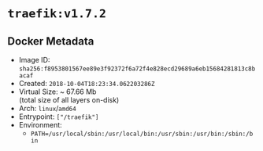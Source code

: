 # `traefik:v1.7.2`

## Docker Metadata

- Image ID: `sha256:f8953801567ee89e3f92372f6a72f4e828ecd29689a6eb15684281813c8bacaf`
- Created: `2018-10-04T18:23:34.062203286Z`
- Virtual Size: ~ 67.66 Mb  
  (total size of all layers on-disk)
- Arch: `linux`/`amd64`
- Entrypoint: `["/traefik"]`
- Environment:
  - `PATH=/usr/local/sbin:/usr/local/bin:/usr/sbin:/usr/bin:/sbin:/bin`
